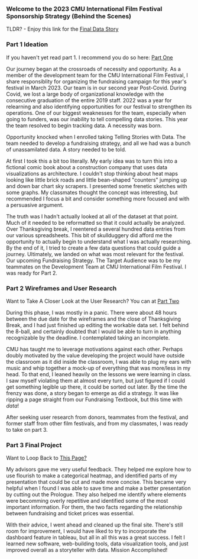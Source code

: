 
### Welcome to the 2023 CMU International Film Festival Sponsorship Strategy (Behind the Scenes)

TLDR? - Enjoy this link for the [Final Data Story](https://carnegiemellon.shorthandstories.com/cmu-international-film-festival/index.html
)

### Part 1 Ideation

If you haven't yet read part 1. I recommend you do so here: [Part One](/finalprojectisaacfisher.html)

Our journey began at the crossroads of necessity and opportunity. As a member of the development team for the CMU International Film Festival, I share responsiblity for organizing the fundraising campaign for this year's festival in March 2023. Our team is in our second year Post-Covid. During Covid, we lost a large body of organizational knowledge with the consecutive graduation of the entire 2019 staff. 2022 was a year for relearning and also identifying opportunities for our festival to strengthen its operations. One of our biggest weaknesses for the team, especially when going to funders, was our inability to tell compelling data stories. This year the team resolved to begin tracking data. A necessity was born. 

Opportunity knocked when I enrolled taking Telling Stories with Data. The team needed to develop a fundraising strategy, and all we had was a bunch of unassamilated data. A story needed to be told. 

At first I took this a bit too literally. My early idea was to turn this into a fictional comic book about a construction company that uses data visualizations as architecture. I couldn't stop thinking about heat maps looking like little brick roads and little bean-shaped "counters" jumping up and down bar chart sky scrapers. I presented some frenetic sketches with some graphs.  My classmates thought the concept was interesting, but recommended I focus a bit and consider something more focused and with a persuasive argument.

The truth was I hadn't actually looked at all of the dataset at that point. Much of it needed to be reformatted so that it could actually be analyzed. Over Thanksgiving break, I reentered a several hundred data entries from our various spreadsheets. This bit of skullduggery did afford me the opportunity to actually begin to understand what I was actually researching. By the end of it, I tried to create a few data questions that could guide a journey. Ultimately, we landed on what was most relevant for the festival. Our upcoming Fundraising Strategy. The Target Audience was to be my teammates on the Development Team at CMU International Film Festival. I was ready for Part 2. 

### Part 2 Wireframes and User Research

Want to Take A Closer Look at the User Research? You can at [Part Two](/finalprojectpart2.html)

During this phase, I was mostly in a panic. There were about 48 hours between the due date for the wireframes and the close of Thanksgiving Break, and I had just finished up editing the workable data set. I felt behind the 8-ball, and certainly doubted that I would be able to turn in anything recognizable by the deadline. I contemplated taking an incomplete. 

CMU has taught me to leverage motivations against each other. Perhaps doubly motivated by the value developing the project would have outside the classroom as it did inside the classroom, I was able to plug my ears with music and whip together a mock-up of everything that was more/less in my head. To that end, I leaned heavily on the lessons we were learning in class. I saw myself violating them at almost every turn, but just figured if I could get something legible up there, it could be sorted out later. By the time the frenzy was done, a story began to emerge as did a strategy. It was like ripping a page straight from our Fundraising Textbook, but this time with _data_!

After seeking user research from donors, teammates from the festival, and former staff from other film festivals, and from my classmates, I was ready to take on part 3. 

### Part 3 Final Project

Want to Loop Back to [This Page? ](/Finalprojectpart3.html)

My advisors gave me very useful feedback. They helped me explore how to use flourish to make a categorical heatmap, and identified parts of my presentation that could be cut and made more concise. This became very helpful when I found I was able to save time and make a better presentation by cutting out the Prologue. They also helped me identify where elements were becomming overly repetitive and identified some of the most important information. For them, the two facts regarding the relationship between fundraising and ticket prices was essential. 

With their advice, I went ahead and cleaned up the final site. There's still room for improvement, I would have liked to try to incorporate the dashboard feature in tableau, but all in all this was a great success. I felt I learned new software, web-building tools, data visualization tools, and just improved overall as a storyteller with data. Mission Accomplished! 





